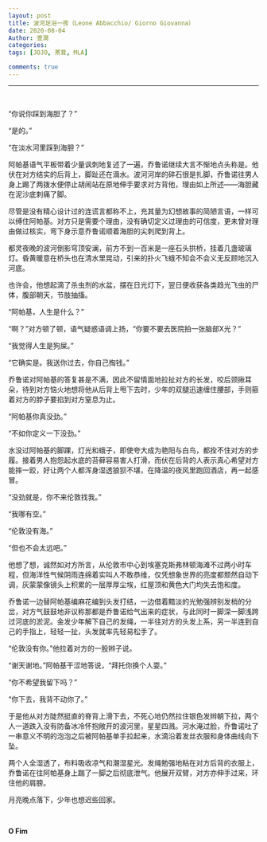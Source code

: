 ```yaml
---
layout: post
title: 波河足浴一夜（Leone Abbacchio/ Giorno Giovanna）
date: 2020-08-04
Author: 壹澗
categories: 
tags: [JOJO, 茶茸, MLA]

comments: true
--- 
```


***

<br/>

“你说你踩到海胆了？”

“是的。”

“在淡水河里踩到海胆？”

阿帕基语气平板带着少量讽刺地复述了一遍，乔鲁诺继续大言不惭地点头称是。他伏在对方结实的后背上，脚趾还在滴水。波河河岸的碎石很是扎脚，乔鲁诺往男人身上踢了两拨水便停止胡闹站在原地伸手要求对方背他，理由如上所述——海胆藏在泥沙底刺痛了脚。

尽管是没有精心设计过的连谎言都称不上，充其量为幻想故事的简陋言语，一样可以缚住阿帕基。对方只是需要个理由，没有确切定义过理由的可信度，更未曾对理由做过核实，弯下身示意乔鲁诺顺着海胆的尖刺爬到背上。

都灵夜晚的波河倒影穹顶安澜，前方不到一百米是一座石头拱桥，挂着几盏玻璃灯。昏黄暖意在桥头也在清水里晃动，引来的扑火飞蛾不知会不会义无反顾地沉入河底。

也许会，他想起滴了杀虫剂的水盆，摆在日光灯下，翌日便收获各类趋光飞虫的尸体，腹部朝天，节肢抽搐。

“阿帕基，人生是什么？”

“啊？”对方顿了顿，语气疑惑语调上扬，“你要不要去医院拍一张脑部X光？”

“我觉得人生是狗屎。”

“它确实是。我送你过去，你自己掏钱。”

乔鲁诺对阿帕基的答复甚是不满，因此不留情面地拉扯对方的长发，咬后颈揪耳朵，待到对方恼火地想将他从后背上甩下去时，少年的双腿迅速缠住腰部，手则箍着对方的脖子要掐到对方窒息为止。

“阿帕基你真没劲。”

“不如你定义一下没劲。”

水没过阿帕基的脚踝，灯光和蛾子，即使夸大成为艳阳与白鸟，都拴不住对方的步履。接着男人抱怨起水底的苔藓容易害人打滑，而伏在后背的人表示真心希望对方能摔一跤，好让两个人都浑身湿透狼狈不堪，在降温的夜风里跑回酒店，再一起感冒。

“没劲就是，你不来伦敦找我。”

“我哪有空。”

“伦敦没有海。”

“但也不会太远吧。”

他想了想，诚然如对方所言，从伦敦市中心到埃塞克斯弗林顿海滩不过两小时车程，但海洋性气候阴雨连绵着实叫人不敢恭维，仅凭想象世界的亮度都颓然自动下调，灰蒙蒙像镜头上积累的一层厚厚尘埃，红屋顶和黄色大门均失去饱和度。

乔鲁诺一边替阿帕基编麻花编到头发打结，一边借着黯淡的光勉强辨别发梢的分岔，对方气鼓鼓地非议称那都是乔鲁诺给气出来的症状，与此同时一脚深一脚浅跨过河底的淤泥。金发少年解下自己的发绳，一半往对方的头发上系，另一半连到自己的手指上，轻轻一扯，头发就率先轻易松手了。

“伦敦没有你。”他拉着对方的一股辫子说。

“谢天谢地。”阿帕基干涩地答说，“拜托你换个人耍。”

“你不希望我留下吗？”

“你下去，我背不动你了。”

于是他从对方陡然挺直的脊背上滑下去，不死心地仍然拉住银色发辫朝下拉，两个人一道跌入没有防备冰冷怀抱敞开的波河里，星星四溅。河水淹过脸，乔鲁诺吐了一串意义不明的泡泡之后被阿帕基单手拉起来，水滴沿着发丝衣服和身体曲线向下坠。

两个人全湿透了，布料吸收凉气和潮湿星光。发绳勉强地粘在对方后背的衣服上，乔鲁诺在往阿帕基身上踹了一脚之后彻底泄气。他展开双臂，对方亦伸手过来，环住他的肩膀。

月亮晚点落下，少年也想迟些回家。

<br/>

**O Fim**